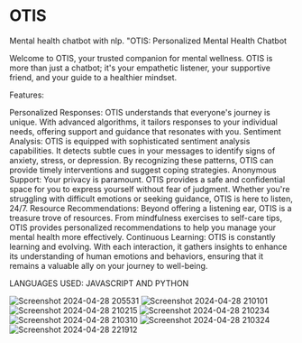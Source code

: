 # OTIS
Mental health chatbot with nlp.
"OTIS: Personalized Mental Health Chatbot

Welcome to OTIS, your trusted companion for mental wellness. OTIS is more than just a chatbot; it's your empathetic listener, your supportive friend, and your guide to a healthier mindset.

Features:

Personalized Responses: OTIS understands that everyone's journey is unique. With advanced algorithms, it tailors responses to your individual needs, offering support and guidance that resonates with you.
Sentiment Analysis: OTIS is equipped with sophisticated sentiment analysis capabilities. It detects subtle cues in your messages to identify signs of anxiety, stress, or depression. By recognizing these patterns, OTIS can provide timely interventions and suggest coping strategies.
Anonymous Support: Your privacy is paramount. OTIS provides a safe and confidential space for you to express yourself without fear of judgment. Whether you're struggling with difficult emotions or seeking guidance, OTIS is here to listen, 24/7.
Resource Recommendations: Beyond offering a listening ear, OTIS is a treasure trove of resources. From mindfulness exercises to self-care tips, OTIS provides personalized recommendations to help you manage your mental health more effectively.
Continuous Learning: OTIS is constantly learning and evolving. With each interaction, it gathers insights to enhance its understanding of human emotions and behaviors, ensuring that it remains a valuable ally on your journey to well-being.

LANGUAGES USED: JAVASCRIPT AND PYTHON

![Screenshot 2024-04-28 205531](https://github.com/akanksharai01/OTIS/assets/95882386/88192346-46ef-48da-b8b5-79a35885ae5f)
![Screenshot 2024-04-28 210101](https://github.com/akanksharai01/OTIS/assets/95882386/dd348c5d-fa63-4c25-b580-e09d10d8adca)
![Screenshot 2024-04-28 210215](https://github.com/akanksharai01/OTIS/assets/95882386/5f058e46-de49-4740-8e15-52bfe318303c)
![Screenshot 2024-04-28 210234](https://github.com/akanksharai01/OTIS/assets/95882386/db341e1c-6c6c-4cd4-a249-94223d7048c8)
![Screenshot 2024-04-28 210310](https://github.com/akanksharai01/OTIS/assets/95882386/8a82d582-e0a4-4cd6-b7f9-d58ee8d700a8)
![Screenshot 2024-04-28 210324](https://github.com/akanksharai01/OTIS/assets/95882386/6f63b72f-2fc1-4191-b79e-3c494e3a51bd)
![Screenshot 2024-04-28 221912](https://github.com/akanksharai01/OTIS/assets/95882386/f51e3b23-7eab-4ffb-ac85-bf79d1f6e347)
